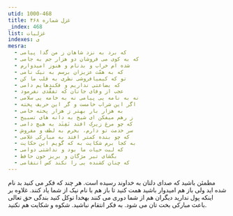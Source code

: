 ```yaml
---
utid: 1000-468
title: غزل شماره ۴۶۸
_index: 468
list: غزلیات
indexes: ی
mesra:
  - که برد به نزد شاهان ز من گدا پیامی
  - که به کوی می فروشان دو هزار جم به جامی
  - شده ام خراب و بدنام و هنوز امیدوارم
  - که به همّت عزیزان برسم به نیک نامی
  - تو که کیمیافروشی نظری به قلب ما کن
  - که بضاعتی نداریم و فکندهایم دامی
  - عجب از وفای جانان که تفقُّدی نفرمود
  - نه به نامه یی پیامی نه به خامه یی سلامی
  - اگر این شراب خامست و گر این حریف پخته
  - به هزار بار بهتر ز هزار پخته خامی
  - ز رهم میفکن ای شیخ به دانه های تسبیح
  - که چو مرغ زیرک افتد نَفِتَد به هیچ دامی
  - سر خدمت تو دارم، بخرم به لطف و مفروش
  - که چو بنده کمتر افتد به مبارکی غلامی
  - به کجا برم شکایت به که گویم این حکایت
  - که لبت حیات ما بود و نداشتی دوامی
  - بگشای تیر مژگان و بریز خون حافظ
  - که چنان کشنده یی را نکند کس انتقامی
---
```

مطمئن باشید که صدای دلتان به خداوند رسیده است. هر چند که فکر می کنید بد نام شده اید ولی باز هم امیدوار باشید همت کنید تا باز هم با نام نیک از شما یاد کنند. غلاوه بر اینکه پول ندارید دیگران هم از شما دوری می کنند بهخدا توکل کنید بندگی حق تعالی باعث مبارکی بخت تان می شود. به فکر انتقام نباشید. شکوه و شکایت هم نکنید.
